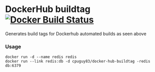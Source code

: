 DockerHub buildtag [![Docker Build Status](http://72.14.176.28:49153/cpuguy83/docker-hub-buildtag)](https://registry.hub.docker.com/u/cpuguy83/docker-hub-buildtag)
===================

Generates build tags for Dockerhub automated builds as seen above

### Usage
```
docker run -d --name redis redis
docker run --link redis:db -d cpuguy83/docker-hub-buildtag -redis db:6379
```
